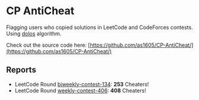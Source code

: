 # CP AntiCheat
Flagging users who copied solutions in LeetCode and CodeForces contests. Using [dolos](https://dolos.ugent.be/) algorithm.

Check out the source code here: [https://github.com/as1605/CP-AntiCheat/](https://github.com/as1605/CP-AntiCheat/)

## Reports
- LeetCode Round [biweekly-contest-134](leetcode/biweekly-contest-134): **253** Cheaters!
- LeetCode Round [weekly-contest-406](leetcode/weekly-contest-406): **408** Cheaters!